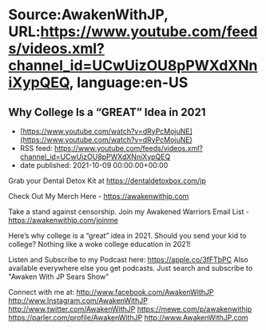 # Source:AwakenWithJP, URL:https://www.youtube.com/feeds/videos.xml?channel_id=UCwUizOU8pPWXdXNniXypQEQ, language:en-US

## Why College Is a “GREAT” Idea in 2021
 - [https://www.youtube.com/watch?v=dRyPcMojuNE](https://www.youtube.com/watch?v=dRyPcMojuNE)
 - RSS feed: https://www.youtube.com/feeds/videos.xml?channel_id=UCwUizOU8pPWXdXNniXypQEQ
 - date published: 2021-10-09 00:00:00+00:00

Grab your Dental Detox Kit at https://dentaldetoxbox.com/jp

Check Out My Merch Here - https://awakenwithjp.com

Take a stand against censorship. Join my Awakened Warriors Email List - https://awakenwithjp.com/joinme

Here’s why college is a “great” idea in 2021. Should you send your kid to college? Nothing like a woke college education in 2021!

Listen and Subscribe to my Podcast here: 
https://apple.co/3fFTbPC
Also available everywhere else you get podcasts. Just search and subscribe to "Awaken With JP Sears Show"

Connect with me at: 
http://www.facebook.com/AwakenWithJP
http://www.Instagram.com/AwakenWithJP
http://www.twitter.com/AwakenWithJP
https://mewe.com/p/awakenwithjp
https://parler.com/profile/AwakenWithJP
http://www.AwakenWithJP.com

